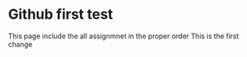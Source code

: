 # Github first test
This page include the all assignmnet in the proper order
This is the first change